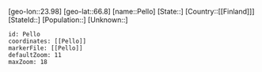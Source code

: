 ﻿---
location: [66.8,23.98]
mapzoom: [7,12] 
mapmarker: city 
type: City
tags:
- geo/City


SpocWebEntityId: 33285
isDeleted: false
confidential: public

---
[geo-lon::23.98]
[geo-lat::66.8]
[name::Pello]
[State::]
[Country::[[Finland]]]
[StateId::]
[Population::]
[Unknown::]


```leaflet
id: Pello
coordinates: [[Pello]]
markerFile: [[Pello]]
defaultZoom: 11 
maxZoom: 18
```
